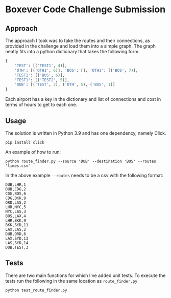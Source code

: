 # Boxever Code Challenge Submission

## Approach

The approach I took was to take the routes and their connections, as provided in the challenge
and load them into a simple graph. The graph neatly fits into a python dictionary that takes the following
form.

```python
{
    'TEST': [('TEST1', 4)], 
    'OTH': [('OTH1', 6)], 'BOS': [], 'OTH1': [('BOS', 7)], 
    'TEST2': [('BOS', 6)], 
    'TEST1': [('TEST2', 5)], 
    'DUB': [('TEST', 3), ('OTH', 5), ('BOS', 1)]
}
```

Each airport has a key in the dictionary and list of connections and cost in terms of hours to get to each one.

## Usage

The solution is written in Python 3.9 and has one dependency, namely Click.

`pip install click`

An example of how to run:

`python route_finder.py --source 'DUB' --destination 'BOS' --routes 'times.csv'`

In the above example `--routes` needs to be a csv with the following format:

```csv
DUB,LHR,1
DUB,CDG,2
CDG,BOS,6
CDG,BKK,9
ORD,LAS,2
LHR,NYC,5
NYC,LAS,3
BOS,LAX,4
LHR,BKK,9
BKK,SYD,11
LAX,LAS,2
DUB,ORD,6
LAX,SYD,13
LAS,SYD,14
DUB,TEST,3
```

## Tests

There are two main functions for which I've added unit tests. To execute the tests run the following in the same location
as `route_finder.py`

`python test_route_finder.py`
